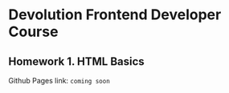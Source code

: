 # **Devolution Frontend Developer Course**

## Homework 1. **HTML Basics**

Github Pages link: `coming soon`
